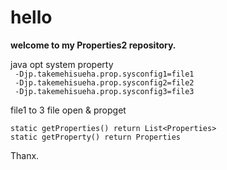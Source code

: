 # hello 

**welcome to my Properties2 repository.**

 java opt system property  
` -Djp.takemehisueha.prop.sysconfig1=file1`  
` -Djp.takemehisueha.prop.sysconfig2=file2`  
` -Djp.takemehisueha.prop.sysconfig3=file3`  
 
file1 to 3 file open & propget

    static getProperties() return List<Properties> 
    static getProperty() return Properties 

Thanx.

